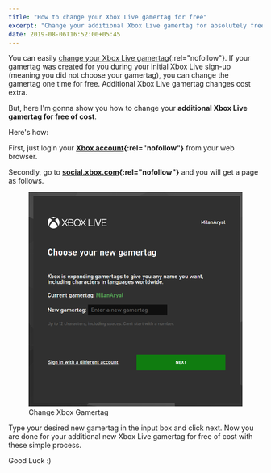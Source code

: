 ```yaml
---
title: "How to change your Xbox Live gamertag for free"
excerpt: "Change your additional Xbox Live gamertag for absolutely free of cost."
date: 2019-08-06T16:52:00+05:45
---
```


You can easily [change your Xbox Live gamertag](http://support.xbox.com/id-ID/account-management/change-xbox-live-gamertag){:rel="nofollow"}. If your gamertag was created for you during your initial Xbox Live sign-up (meaning you did not choose your gamertag), you can change the gamertag one time for free. Additional Xbox Live gamertag changes cost extra.

But, here I'm gonna show you how to change your **additional Xbox Live gamertag for free of cost**.

Here's how:

First, just login your **[Xbox account](http://www.xbox.com/en-US/live){:rel="nofollow"}** from your web browser.

Secondly, go to **[social.xbox.com](http://social.xbox.com/en-us/changegamertag){:rel="nofollow"}** and you will get a page as follows.

<figure>
  <img src="/uploads/20190806-change-xbox-gamertag.png" alt="Change your Xbox Live gamertag for free">
  <figcaption>Change Xbox Gamertag</figcaption>
</figure>

Type your desired new gamertag in the input box and click next. Now you are done for your additional new Xbox Live gamertag for free of cost with these simple process.

Good Luck :)
